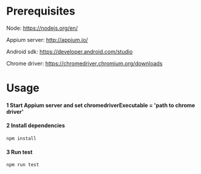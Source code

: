# Prerequisites
Node: https://nodejs.org/en/

Appium server: http://appium.io/

Android sdk: https://developer.android.com/studio

Chrome driver: https://chromedriver.chromium.org/downloads

# Usage
#### 1 Start Appium server and set chromedriverExecutable = 'path to chrome driver'
#### 2 Install dependencies
`npm install`
#### 3 Run test
`npm run test`